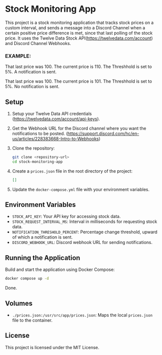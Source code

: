 # Stock Monitoring App

This project is a stock monitoring application that tracks stock prices on a custom interval, and sends a message into a Discord Channel when a certain positive price difference is met, since that last polling of the stock price. It uses the Twelve Data Stock API(https://twelvedata.com/account) and Discord Channel Webhooks.

### EXAMPLE:

That last price was 100. The current price is 110. The Threshhold is set to 5%. A notification is sent.

That last price was 100. The current price is 101. The Threshhold is set to 5%. No notification is sent.

## Setup

1. Setup your Twelve Data API credentials (https://twelvedata.com/account/api-keys).
2. Get the Webhook URL for the Discord channel where you want the notifications to be posted. (https://support.discord.com/hc/en-us/articles/228383668-Intro-to-Webhooks)
3. Clone the repository:

   ```sh
   git clone <repository-url>
   cd stock-monitoring-app
   ```

4. Create a `prices.json` file in the root directory of the project:

   ```json
   []
   ```

5. Update the `docker-compose.yml` file with your environment variables.
    

## Environment Variables

- `STOCK_API_KEY`: Your API key for accessing stock data.
- `STOCK_REQUEST_INTERVAL_MS`: Interval in milliseconds for requesting stock data.
- `NOTIFICATION_THRESHOLD_PERCENT`: Percentage change threshold, upward of which a notification is sent.
- `DISCORD_WEBHOOK_URL`: Discord webhook URL for sending notifications.

## Running the Application

Build and start the application using Docker Compose:

   ```sh
   docker compose up -d
   ```

Done.

## Volumes

- `./prices.json:/usr/src/app/prices.json`: Maps the local `prices.json` file to the container.

## License

This project is licensed under the MIT License.
